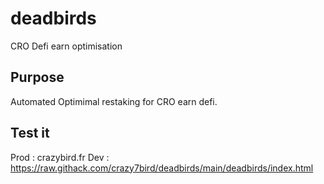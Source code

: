 # deadbirds
CRO Defi earn optimisation 

## Purpose
Automated Optimimal restaking for CRO earn defi.

## Test it 

Prod : crazybird.fr
Dev : https://raw.githack.com/crazy7bird/deadbirds/main/deadbirds/index.html
